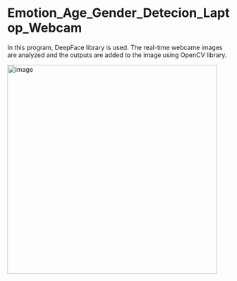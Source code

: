 # Emotion_Age_Gender_Detecion_Laptop_Webcam
In this program, DeepFace library is used.
The real-time webcame images are analyzed and the outputs are added to the image using OpenCV library.


<img width="475" alt="image" src="https://github.com/user-attachments/assets/58d83cf9-5782-427c-8693-5c9f86276975">
